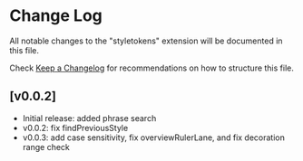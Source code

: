 # Change Log

All notable changes to the "styletokens" extension will be documented in this file.

Check [Keep a Changelog](http://keepachangelog.com/) for recommendations on how to structure this file.

## [v0.0.2]

- Initial release: added phrase search
- v0.0.2: fix findPreviousStyle
- v0.0.3: add case sensitivity, fix overviewRulerLane, and fix decoration range check